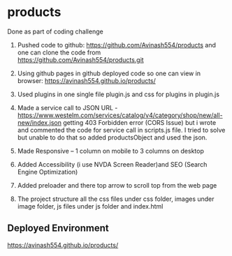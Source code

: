 # products
Done as part of coding challenge

1. Pushed code to github:  https://github.com/Avinash554/products and one can clone the code from https://github.com/Avinash554/products.git

2. Using github pages in github deployed code so one can view in browser: https://avinash554.github.io/products/

3. Used plugins in one single file plugin.js and css for plugins in plugin.js

4. Made a service call to JSON URL - https://www.westelm.com/services/catalog/v4/category/shop/new/all-new/index.json getting 403 Forbidden error (CORS Issue) but i wrote and commented the code for service call in scripts.js file. I tried to solve but unable to do that so added productsObject and used the json.

5. Made Responsive – 1 column on mobile to 3 columns on desktop

6. Added Accessibility (i use NVDA Screen Reader)and SEO (Search Engine Optimization)

7. Added preloader and there top arrow to scroll top from the web page

7. The project structure all the css files under css folder, images under image folder, js files under js folder and index.html

## Deployed Environment

https://avinash554.github.io/products/